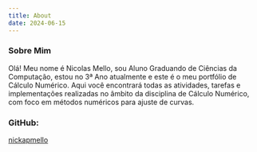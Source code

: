 ```yaml
---
title: About
date: 2024-06-15
---
```


### Sobre Mim

Olá! Meu nome é Nicolas Mello, sou Aluno Graduando de Ciências da Computação, estou no 3ª Ano atualmente e este é o meu portfólio de Cálculo Numérico. Aqui você encontrará todas as atividades, tarefas e implementações realizadas no âmbito da disciplina de Cálculo Numérico, com foco em métodos numéricos para ajuste de curvas.

### GitHub:
[nickapmello](https://github.com/nickapmello)
